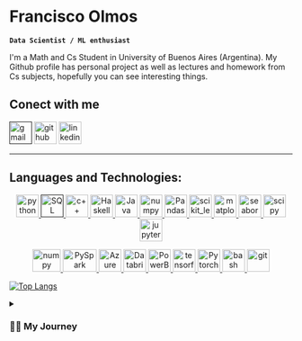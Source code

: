 

<!---
N34R20/N34R20 is a ✨ special ✨ repository because its `README.md` (this file) appears on your GitHub profile.
You can click the Preview link to take a look at your changes.
--->

<!---
Title
--->
# Francisco Olmos
**`Data Scientist / ML enthusiast`**

I'm a Math and Cs Student in University of Buenos Aires (Argentina). My Github profile has personal project as well as lectures and homework from Cs subjects, hopefully you can see interesting things.
 
<!-- 
Contact
--->
## Conect with me
 
[<img src='https://upload.wikimedia.org/wikipedia/commons/4/4e/Gmail_Icon.png' alt='gmail' height='40'>]()  [<img src='https://cdn.jsdelivr.net/npm/simple-icons@3.0.1/icons/github.svg' alt='github' height='40'>](https://github.com/N34R20)  [<img src='https://cdn.jsdelivr.net/npm/simple-icons@3.0.1/icons/linkedin.svg' alt='linkedin' height='40'>](https://www.linkedin.com/in/francisco-olmos-//)  

---


  <!-- 
Lenguages & Techonologies
--->

## Languages and Technologies:

<p align="center">
  <a href="https://www.python.org" target="_blank"> <img src="https://i1.wp.com/www.inferencelab.com/wp-content/uploads/Python-logo-notext.svg_.png?w=1024" alt="python" width="40" height="40"/> </a>
  <a href="" target="_blank"> <img src="https://www.tec-innova.mx/wp-content/uploads/2021/12/Imagen1.png" alt="SQL" width="40" height="40"/> </a>
  <a href="https://es.wikipedia.org/wiki/C%2B%2B" target="_blank"> <img src="https://upload.wikimedia.org/wikipedia/commons/1/18/ISO_C%2B%2B_Logo.svg" alt="c++" width="40" height="40"/> </a> 
  <a href="https://www.haskell.org/" target="_blank"> <img src="https://cdn-icons-png.flaticon.com/512/5968/5968259.png" alt="Haskell" width="40" height="40"/> </a> 
  <a href="https://www.java.com/" target="_blank"> <img src="https://upload.wikimedia.org/wikipedia/en/thumb/3/30/Java_programming_language_logo.svg/1200px-Java_programming_language_logo.svg.png" alt="Java" width="40" height="40"/> </a> 
  <a href="https://numpy.org/" target="_blank"> <img src="https://upload.wikimedia.org/wikipedia/commons/3/31/NumPy_logo_2020.svg" alt="numpy" width="40" height="40"/> </a> 
  <a href="https://pandas.pydata.org/" target="_blank"> <img src="https://upload.wikimedia.org/wikipedia/commons/2/22/Pandas_mark.svg" alt="Pandas" width="40" height="40"/> </a> 
  <a href="https://scikit-learn.org/" target="_blank"> <img src="https://upload.wikimedia.org/wikipedia/commons/0/05/Scikit_learn_logo_small.svg" alt="scikit_learn" width="40" height="40"/> 
  </a> <a href="https://matplotlib.org/" target="_blank"> <img src="https://matplotlib.org/3.1.1/_static/logo2_compressed.svg" alt="matplotlib" width="40" height="40"/> </a> 
  <a href="https://seaborn.pydata.org/" target="_blank"> <img src="https://seaborn.pydata.org/_images/logo-tall-lightbg.svg" alt="seaborn" width="40" height="40"/> </a>
  <a href="https://scipy.org/" target="_blank"> <img src="https://upload.wikimedia.org/wikipedia/commons/b/b2/SCIPY_2.svg" alt="scipy" width="40" height="40"/> </a>
  <a href="https://jupyter.org/" target="_blank"> <img src="https://upload.wikimedia.org/wikipedia/commons/3/38/Jupyter_logo.svg" alt="jupyter-notebook" width="40" height="40"/> </a>
</p>

<p align="center">
  <a href="https://www.docker.com/" target="_blank"> <img src="https://www.docker.com/wp-content/uploads/2022/03/vertical-logo-monochromatic.png" alt="numpy" width="50" 
height="40"/> </a>
  <a href="https://spark.apache.org/docs/latest/api/python/" target="_blank"> <img src="https://www.vectorlogo.zone/logos/apache_spark/apache_spark-ar21.png" alt="PySpark" width="60" height="40"/> </a>
  <a href="https://azure.microsoft.com/es-es/" target="_blank"> <img src="https://upload.wikimedia.org/wikipedia/commons/thumb/f/fa/Microsoft_Azure.svg/1200px-Microsoft_Azure.svg.png" alt="Azure" width="40" height="40"/> </a>
  <a href="https://www.databricks.com/" target="_blank"> <img src="https://yt3.googleusercontent.com/_7KEqCHnfwYCkZmPrEAinVpFFKpvyK9IGcHDsZtaj68aCOi6Ige1Zl3B6MjHZUuurc-WjEv1tVM=s900-c-k-c0x00ffffff-no-rj" alt="Databricks" width="40" height="40"/> </a>
  <a href="https://powerbi.microsoft.com/es-es/" target="_blank"> <img src="https://e7.pngegg.com/pngimages/820/213/png-clipart-power-bi-business-intelligence-microsoft-corporation-data-visualization-data-analysis-power-bi-dashboard-templates-thumbnail.png" alt="PowerBi" width="40" height="40"/> </a>
  <a href="https://www.tensorflow.org/" target="_blank"> <img src="https://www.vectorlogo.zone/logos/tensorflow/tensorflow-icon.svg" alt="tensorflow" width="40" height="40"/> </a>
  <a href="https://pytorch.org/" target="blank"> <img src="https://upload.wikimedia.org/wikipedia/commons/1/10/PyTorch_logo_icon.svg" alt="Pytorch" width="40" height="40"/> </a>
  <a href="https://es.wikipedia.org/wiki/Bash" target="_blank"> <img src="https://www.vectorlogo.zone/logos/gnu_bash/gnu_bash-icon.svg" alt="bash" width="40" height="40"/> </a> 
  <a href="https://git-scm.com/" target="_blank"> <img src="https://www.vectorlogo.zone/logos/git-scm/git-scm-icon.svg" alt="git" width="40" height="40"/>

</p>

[![Top Langs](https://github-readme-stats.vercel.app/api/top-langs/?username=N34R20)](https://github.com/anuraghazra/github-readme-stats)

<details>
 <summary><h3>👨‍💻 My Journey</h3></summary>
 
